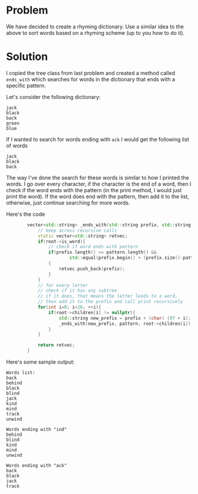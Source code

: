 # Problem

We have decided to create a rhyming dictionary.  Use a similar idea to the above to sort words based on a rhyming scheme (up to you how to do it).

# Solution

I copied the tree class from last problem and created a method called `ends_with` which searches for words in the dictionary that ends with a specific pattern. 

Let's consider the following dictionary:

```
jack
black
back
green
blue
```

If I wanted to search for words ending with `ack` I would get the following list of words

```
jack
black
back
```

The way I've done the search for these words is similar to how I printed the words.
I go over every character, if the character is the end of a word, then I check if the word ends with the pattern (in the print method, I would just print the word). If the word does end with the pattern, then add it to the list, otherwise, just continue searching for more words.

Here's the code

```cpp
        vector<std::string> _ends_with(std::string prefix, std::string pattern, t_node * root){
            // keep across recursive calls
            static vector<std::string> retvec;
            if(root->is_word){
                // check if word ends with pattern
                if(prefix.length() >= pattern.length() && 
                        std::equal(prefix.begin() + (prefix.size()-pattern.size()),prefix.end(),pattern.begin()))
                {
                    retvec.push_back(prefix);
                }
            }
            // for every letter 
            // check if it has any subtree
            // if it does, that means the letter leads to a word, 
            // then add it to the prefix and call print recursively
            for(int i=0; i<26; ++i){
                if(root->children[i] != nullptr){
                    std::string new_prefix = prefix + (char) (97 + i);
                    _ends_with(new_prefix, pattern, root->children[i]);
                }
            }

            return retvec;
        }
```


Here's some sample output:

```
Words list: 
back
behind
black
blind
jack
kind
mind
track
unwind

Words ending with "ind"
behind
blind
kind
mind
unwind

Words ending with "ack"
back
black
jack
track 
```

